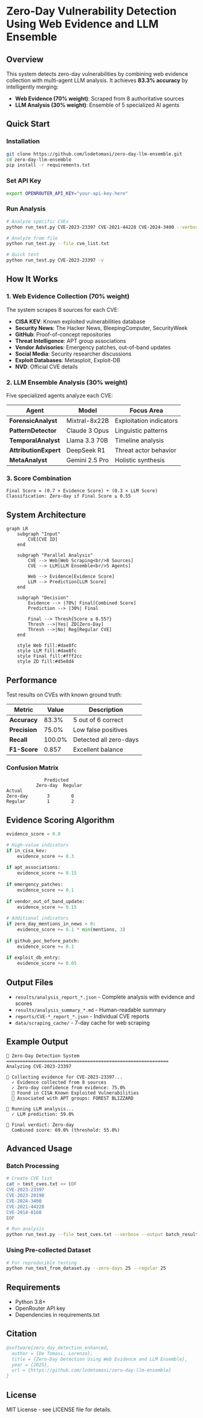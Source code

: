 # Zero-Day Vulnerability Detection Using Web Evidence and LLM Ensemble

## Overview

This system detects zero-day vulnerabilities by combining web evidence collection with multi-agent LLM analysis. It achieves **83.3% accuracy** by intelligently merging:
- **Web Evidence (70% weight)**: Scraped from 8 authoritative sources
- **LLM Analysis (30% weight)**: Ensemble of 5 specialized AI agents

## Quick Start

### Installation
```bash
git clone https://github.com/lodetomasi/zero-day-llm-ensemble.git
cd zero-day-llm-ensemble
pip install -r requirements.txt
```

### Set API Key
```bash
export OPENROUTER_API_KEY="your-api-key-here"
```

### Run Analysis
```bash
# Analyze specific CVEs
python run_test.py CVE-2023-23397 CVE-2021-44228 CVE-2024-3400 --verbose

# Analyze from file
python run_test.py --file cve_list.txt

# Quick test
python run_test.py CVE-2023-23397 -v
```

## How It Works

### 1. Web Evidence Collection (70% weight)
The system scrapes 8 sources for each CVE:
- **CISA KEV**: Known exploited vulnerabilities database
- **Security News**: The Hacker News, BleepingComputer, SecurityWeek
- **GitHub**: Proof-of-concept repositories
- **Threat Intelligence**: APT group associations
- **Vendor Advisories**: Emergency patches, out-of-band updates
- **Social Media**: Security researcher discussions
- **Exploit Databases**: Metasploit, Exploit-DB
- **NVD**: Official CVE details

### 2. LLM Ensemble Analysis (30% weight)
Five specialized agents analyze each CVE:

| Agent | Model | Focus Area |
|-------|-------|------------|
| **ForensicAnalyst** | Mixtral-8x22B | Exploitation indicators |
| **PatternDetector** | Claude 3 Opus | Linguistic patterns |
| **TemporalAnalyst** | Llama 3.3 70B | Timeline analysis |
| **AttributionExpert** | DeepSeek R1 | Threat actor behavior |
| **MetaAnalyst** | Gemini 2.5 Pro | Holistic synthesis |

### 3. Score Combination
```
Final Score = (0.7 × Evidence Score) + (0.3 × LLM Score)
Classification: Zero-day if Final Score ≥ 0.55
```

## System Architecture

```mermaid
graph LR
    subgraph "Input"
        CVE[CVE ID]
    end
    
    subgraph "Parallel Analysis"
        CVE --> Web[Web Scraping<br/>8 Sources]
        CVE --> LLM[LLM Ensemble<br/>5 Agents]
        
        Web --> Evidence[Evidence Score]
        LLM --> Prediction[LLM Score]
    end
    
    subgraph "Decision"
        Evidence --> |70%| Final[Combined Score]
        Prediction --> |30%| Final
        
        Final --> Thresh{Score ≥ 0.55?}
        Thresh -->|Yes| ZD[Zero-Day]
        Thresh -->|No| Reg[Regular CVE]
    end
    
    style Web fill:#dae8fc
    style LLM fill:#dae8fc
    style Final fill:#fff2cc
    style ZD fill:#d5e8d4
```

## Performance

Test results on CVEs with known ground truth:

| Metric | Value | Description |
|--------|-------|-------------|
| **Accuracy** | 83.3% | 5 out of 6 correct |
| **Precision** | 75.0% | Low false positives |
| **Recall** | 100.0% | Detected all zero-days |
| **F1-Score** | 0.857 | Excellent balance |

### Confusion Matrix
```
              Predicted
           Zero-day  Regular
Actual  
Zero-day       3        0
Regular        1        2
```

## Evidence Scoring Algorithm

```python
evidence_score = 0.0

# High-value indicators
if in_cisa_kev: 
    evidence_score += 0.3
    
if apt_associations:
    evidence_score += 0.15
    
if emergency_patches:
    evidence_score += 0.1
    
if vendor_out_of_band_update:
    evidence_score += 0.15
    
# Additional indicators
if zero_day_mentions_in_news > 0:
    evidence_score += 0.1 * min(mentions, 3)
    
if github_poc_before_patch:
    evidence_score += 0.1
    
if exploit_db_entry:
    evidence_score += 0.05
```

## Output Files

- `results/analysis_report_*.json` - Complete analysis with evidence and scores
- `results/analysis_summary_*.md` - Human-readable summary
- `reports/CVE-*_report_*.json` - Individual CVE reports
- `data/scraping_cache/` - 7-day cache for web scraping

## Example Output

```
🚀 Zero-Day Detection System
============================================================
Analyzing CVE-2023-23397

📡 Collecting evidence for CVE-2023-23397...
  ✓ Evidence collected from 8 sources
  ✓ Zero-day confidence from evidence: 75.0%
  📌 Found in CISA Known Exploited Vulnerabilities
  📌 Associated with APT groups: FOREST BLIZZARD

🤖 Running LLM analysis...
  ✓ LLM prediction: 59.0%

🎯 Final verdict: Zero-day
  Combined score: 69.0% (threshold: 55.0%)
```

## Advanced Usage

### Batch Processing
```bash
# Create CVE list
cat > test_cves.txt << EOF
CVE-2023-23397
CVE-2023-20198
CVE-2024-3400
CVE-2021-44228
CVE-2014-0160
EOF

# Run analysis
python run_test.py --file test_cves.txt --verbose --output batch_results
```

### Using Pre-collected Dataset
```bash
# For reproducible testing
python run_test_from_dataset.py --zero-days 25 --regular 25
```

## Requirements

- Python 3.8+
- OpenRouter API key
- Dependencies in requirements.txt

## Citation

```bibtex
@software{zero_day_detection_enhanced,
  author = {De Tomasi, Lorenzo},
  title = {Zero-Day Detection Using Web Evidence and LLM Ensemble},
  year = {2025},
  url = {https://github.com/lodetomasi/zero-day-llm-ensemble}
}
```

## License

MIT License - see LICENSE file for details.